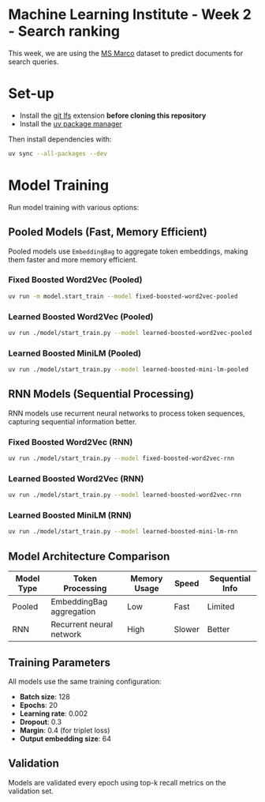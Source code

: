 # Machine Learning Institute - Week 2 - Search ranking

This week, we are using the [MS Marco](https://huggingface.co/datasets/microsoft/ms_marco) dataset to predict documents for search queries.

# Set-up

* Install the [git lfs](https://git-lfs.com/) extension **before cloning this repository**
* Install the [uv package manager](https://docs.astral.sh/uv/getting-started/installation/)

Then install dependencies with:

```bash
uv sync --all-packages --dev
```

# Model Training

Run model training with various options:

## Pooled Models (Fast, Memory Efficient)

Pooled models use `EmbeddingBag` to aggregate token embeddings, making them faster and more memory efficient.

### Fixed Boosted Word2Vec (Pooled)
```bash
uv run -m model.start_train --model fixed-boosted-word2vec-pooled
```

### Learned Boosted Word2Vec (Pooled)
```bash
uv run ./model/start_train.py --model learned-boosted-word2vec-pooled
```

### Learned Boosted MiniLM (Pooled)
```bash
uv run ./model/start_train.py --model learned-boosted-mini-lm-pooled
```

## RNN Models (Sequential Processing)

RNN models use recurrent neural networks to process token sequences, capturing sequential information better.

### Fixed Boosted Word2Vec (RNN)
```bash
uv run ./model/start_train.py --model fixed-boosted-word2vec-rnn
```

### Learned Boosted Word2Vec (RNN)
```bash
uv run ./model/start_train.py --model learned-boosted-word2vec-rnn
```

### Learned Boosted MiniLM (RNN)
```bash
uv run ./model/start_train.py --model learned-boosted-mini-lm-rnn
```

## Model Architecture Comparison

| Model Type | Token Processing | Memory Usage | Speed | Sequential Info |
|------------|------------------|--------------|-------|-----------------|
| Pooled | EmbeddingBag aggregation | Low | Fast | Limited |
| RNN | Recurrent neural network | High | Slower | Better |

## Training Parameters

All models use the same training configuration:
- **Batch size**: 128
- **Epochs**: 20
- **Learning rate**: 0.002
- **Dropout**: 0.3
- **Margin**: 0.4 (for triplet loss)
- **Output embedding size**: 64

## Validation

Models are validated every epoch using top-k recall metrics on the validation set.
